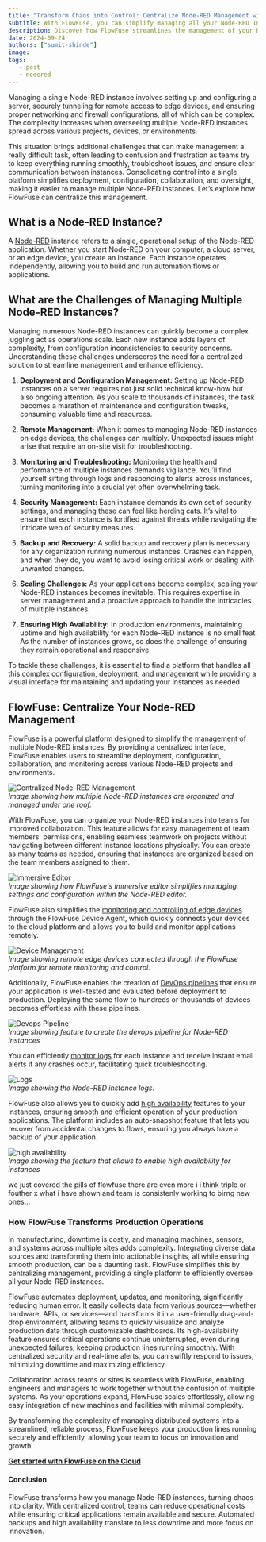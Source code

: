 ```yaml
---
title: "Transform Chaos into Control: Centralize Node-RED Management with FlowFuse"
subtitle: With FlowFuse, you can simplify managing all your Node-RED Instances
description: Discover how FlowFuse streamlines the management of your Node-RED instances from a single platform, transforming chaos into control for efficient operations and enhanced collaboration.
date: 2024-09-24
authors: ["sumit-shinde"]
image: 
tags:
   - post
   - nodered
---
```


Managing a single Node-RED instance involves setting up and configuring a server, securely tunneling for remote access to edge devices, and ensuring proper networking and firewall configurations, all of which can be complex. The complexity increases when overseeing multiple Node-RED instances spread across various projects, devices, or environments.
<!--more-->
This situation brings additional challenges that can make management a really difficult task, often leading to confusion and frustration as teams try to keep everything running smoothly, troubleshoot issues, and ensure clear communication between instances. Consolidating control into a single platform simplifies deployment, configuration, collaboration, and oversight, making it easier to manage multiple Node-RED instances. Let’s explore how FlowFuse can centralize this management.

## What is a Node-RED Instance?

A [Node-RED](/node-red/) instance refers to a single, operational setup of the Node-RED application. Whether you start Node-RED on your computer, a cloud server, or an edge device, you create an instance. Each instance operates independently, allowing you to build and run automation flows or applications.

## What are the Challenges of Managing Multiple Node-RED Instances?

Managing numerous Node-RED instances can quickly become a complex juggling act as operations scale. Each new instance adds layers of complexity, from configuration inconsistencies to security concerns. Understanding these challenges underscores the need for a centralized solution to streamline management and enhance efficiency.

1. **Deployment and Configuration Management:** Setting up Node-RED instances on a server requires not just solid technical know-how but also ongoing attention. As you scale to thousands of instances, the task becomes a marathon of maintenance and configuration tweaks, consuming valuable time and resources.

2. **Remote Management:** When it comes to managing Node-RED instances on edge devices, the challenges can multiply. Unexpected issues might arise that require an on-site visit for troubleshooting.

3. **Monitoring and Troubleshooting:** Monitoring the health and performance of multiple instances demands vigilance. You’ll find yourself sifting through logs and responding to alerts across instances, turning monitoring into a crucial yet often overwhelming task.

4. **Security Management:** Each instance demands its own set of security settings, and managing these can feel like herding cats. It’s vital to ensure that each instance is fortified against threats while navigating the intricate web of security measures.

5. **Backup and Recovery:** A solid backup and recovery plan is necessary for any organization running numerous instances. Crashes can happen, and when they do, you want to avoid losing critical work or dealing with unwanted changes.

6. **Scaling Challenges:** As your applications become complex, scaling your Node-RED instances becomes inevitable. This requires expertise in server management and a proactive approach to handle the intricacies of multiple instances.

7. **Ensuring High Availability:** In production environments, maintaining uptime and high availability for each Node-RED instance is no small feat. As the number of instances grows, so does the challenge of ensuring they remain operational and responsive.

To tackle these challenges, it is essential to find a platform that handles all this complex configuration, deployment, and management while providing a visual interface for maintaining and updating your instances as needed.

## FlowFuse: Centralize Your Node-RED Management

FlowFuse is a powerful platform designed to simplify the management of multiple Node-RED instances. By providing a centralized interface, FlowFuse enables users to streamline deployment, configuration, collaboration, and monitoring across various Node-RED projects and environments.

![Centralized Node-RED Management](./images/instances.png)  
*Image showing how multiple Node-RED instances are organized and managed under one roof.*

With FlowFuse, you can organize your Node-RED instances into teams for improved collaboration. This feature allows for easy management of team members' permissions, enabling seamless teamwork on projects without navigating between different instance locations physically. You can create as many teams as needed, ensuring that instances are organized based on the team members assigned to them.

![Immersive Editor](./images/imersive-editor.png)  
*Image showing how FlowFuse's immersive editor simplifies managing settings and configuration within the Node-RED editor.*

FlowFuse also simplifies the [monitoring and controlling of edge devices](/solutions/device-management/) through the FlowFuse Device Agent, which quickly connects your devices to the cloud platform and allows you to build and monitor applications remotely.

![Device Management](./images/devices.png)  
*Image showing remote edge devices connected through the FlowFuse platform for remote monitoring and control.*

Additionally, FlowFuse enables the creation of [DevOps pipelines](/blog/2024/10/how-to-build-automate-devops-pipelines-node-red-deployments/) that ensure your application is well-tested and evaluated before deployment to production. Deploying the same flow to hundreds or thousands of devices becomes effortless with these pipelines.

![Devops Pipeline](./images/devops.png)  
*Image showing feature to create the devops pipeline for Node-RED instances*

You can efficiently [monitor logs](/docs/user/logs/#logs) for each instance and receive instant email alerts if any crashes occur, facilitating quick troubleshooting.

![Logs](./images/log.png)  
*Image showing the Node-RED instance logs.*

FlowFuse also allows you to quickly add [high availability](/docs/user/high-availability/) features to your instances, ensuring smooth and efficient operation of your production applications. The platform includes an auto-snapshot feature that lets you recover from accidental changes to flows, ensuring you always have a backup of your application.

![high availability](./images/high-availablity.png)  
*Image showing the feature that allows to enable high availability for instances*

we just covered the pills of flowfuse there are even more i i think triple or fouther x what i have shown and team is consistenly working to birng new ones...

### How FlowFuse Transforms Production Operations

In manufacturing, downtime is costly, and managing machines, sensors, and systems across multiple sites adds complexity. Integrating diverse data sources and transforming them into actionable insights, all while ensuring smooth production, can be a daunting task. FlowFuse simplifies this by centralizing management, providing a single platform to efficiently oversee all your Node-RED instances.

FlowFuse automates deployment, updates, and monitoring, significantly reducing human error. It easily collects data from various sources—whether hardware, APIs, or services—and transforms it in a user-friendly drag-and-drop environment, allowing teams to quickly visualize and analyze production data through customizable dashboards. Its high-availability feature ensures critical operations continue uninterrupted, even during unexpected failures, keeping production lines running smoothly. With centralized security and real-time alerts, you can swiftly respond to issues, minimizing downtime and maximizing efficiency.

Collaboration across teams or sites is seamless with FlowFuse, enabling engineers and managers to work together without the confusion of multiple systems. As your operations expand, FlowFuse scales effortlessly, allowing easy integration of new machines and facilities with minimal complexity.

By transforming the complexity of managing distributed systems into a streamlined, reliable process, FlowFuse keeps your production lines running securely and efficiently, allowing your team to focus on innovation and growth.

[**Get started with FlowFuse on the Cloud**](https://app.flowfuse.com/account/create/)

#### Conclusion

FlowFuse transforms how you manage Node-RED instances, turning chaos into clarity. With centralized control, teams can reduce operational costs while ensuring critical applications remain available and secure. Automated backups and high availability translate to less downtime and more focus on innovation. 
